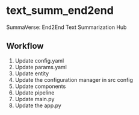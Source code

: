 # text_summ_end2end
SummaVerse: End2End Text Summarization Hub


## Workflow

1. Update config.yaml
2. Update params.yaml
3. Update entity
4. Update the configuration manager in src config
5. Update components
6. Update pipeline
7. Update main.py
8. Update the app.py